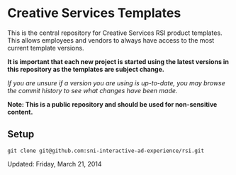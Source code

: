 # Creative Services Templates
This is the central repository for Creative Services RSI product templates. This allows employees and vendors to always have access to the most current template versions.

**It is important that each new project is started using the latest versions in this repository as the templates are subject change.**

*If you are unsure if a version you are using is up-to-date, you may browse the commit history to see what changes have been made.*

**Note: This is a public repository and should be used for non-sensitive content.**

## Setup
```
git clone git@github.com:sni-interactive-ad-experience/rsi.git
```

Updated: Friday, March 21, 2014
